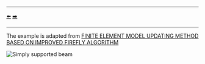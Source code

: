 ***
[⬅️](../015/README.md "Previous example")
[➡️](../017/README.md "Next example")
***

The example is adapted from [FINITE ELEMENT MODEL UPDATING METHOD BASED ON IMPROVED FIREFLY ALGORITHM](https://dx.doi.org/10.6052/j.issn.1000-4750.2021.04.0271)

![Simply supported beam](simply_supported_beam.png)

